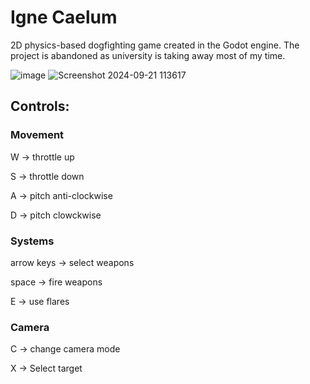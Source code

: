 # Igne Caelum

2D physics-based dogfighting game created in the Godot engine. The project is abandoned as university is taking away most of my time.

![image](https://github.com/user-attachments/assets/3acd09b9-8ed8-419c-90ff-728c0f24ad44)
![Screenshot 2024-09-21 113617](https://github.com/user-attachments/assets/31676e37-d0f0-4194-a527-ac21404a8e4b)

## Controls:


### Movement

W           -> throttle up

S           -> throttle down

A           -> pitch anti-clockwise

D           -> pitch clowckwise


### Systems

arrow keys  -> select weapons

space       -> fire weapons

E           -> use flares


### Camera

C           -> change camera mode

X           -> Select target
